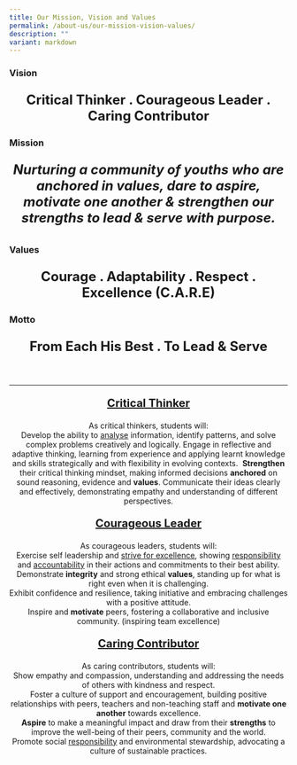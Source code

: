 ```yaml
---
title: Our Mission, Vision and Values
permalink: /about-us/our-mission-vision-values/
description: ""
variant: markdown
---
```

### **Vision**
<p style="text-align:center; font-size:24px"><b>Critical Thinker . Courageous Leader . Caring Contributor</b></p>
		
### **Mission**
###### <p style="text-align:center; font-size:24px"><b>Nurturing a community of youths who are anchored in values, dare to aspire, motivate one another &amp; strengthen our strengths to lead &amp; serve with purpose.</b></p>

### **Values**
<p style="text-align:center; font-size:24px"><b>Courage . Adaptability . Respect . Excellence (C.A.R.E)</b></p>

### **Motto**
<p style="text-align:center; font-size:24px"><b>From Each His Best . To Lead &amp; Serve</b></p>
<br>
<hr>
<center>
<p style="text-align:center; font-size:20px"><b><u>Critical Thinker</u></b></p>
As critical thinkers, students will:  <br>
Develop the ability to <u>analyse</u> information, identify patterns, and solve complex problems creatively and logically.  
Engage in reflective and adaptive thinking, learning from experience and applying learnt knowledge and skills strategically and with flexibility in evolving contexts.&nbsp;  
	<b>Strengthen</b> their critical thinking mindset, making informed decisions <b>anchored</b> on sound reasoning, evidence and <b>values</b>.  
Communicate their ideas clearly and effectively, demonstrating empathy and understanding of different perspectives.
<p></p>


<p style="text-align:center; font-size:20px"><b><u>Courageous Leader</u></b></p>

As courageous leaders, students will:  
	Exercise self leadership and <u>strive for excellence</u>, showing <u>responsibility</u> and <u>accountability</u> in their actions and commitments to their best ability.  
Demonstrate <b>integrity</b> and strong ethical <b>values</b>, standing up for what is right even when it is challenging.  
Exhibit confidence and resilience, taking initiative and embracing challenges with a positive attitude.  
Inspire and <b>motivate</b> peers, fostering a collaborative and inclusive community. (inspiring team excellence)
<p></p>


<p style="text-align:center; font-size:20px"><b><u>Caring Contributor</u></b></p>

As caring contributors, students will:  
Show empathy and compassion, understanding and addressing the needs of others with kindness and respect.  
Foster a culture of support and encouragement, building positive relationships with peers, teachers and non-teaching staff and <b>motivate one another</b> towards excellence.  
<b>Aspire</b> to make a meaningful impact and draw from their <b>strengths</b> to improve the well-being of their peers, community and the world.  
	Promote social <u>responsibility</u> and environmental stewardship, advocating a culture of sustainable practices.
<p></p></center>